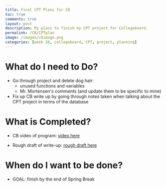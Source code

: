```yaml
---
title: Final CPT Plans for CB
toc: true
comments: true
layout: post
description: My plans to finish my CPT project for Collegeboard.
permalink: /CB/CPTplan
image: /images/cbimage.png
categories: [week 28, collegeboard, CPT, project, planning]
---
```


# What do I need to Do?

- Go through project and delete dog hair:
    - unused functions and variables
    - Mr. Mortensen's comments (and update them to be specific to mine)
- Fix up CB write up by going through notes taken when talking about the CPT project in terms of the database


# What is Completed?

- CB video of program: [video here](https://www.youtube.com/watch?v=AcCnwChFiLI)

- Rough draft of write-up: [rough draft here](https://avac54765.github.io/fastpages-ava/project/write-up)


# When do I want to be done?

- GOAL: finish by the end of Spring Break 